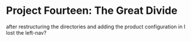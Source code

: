# Project Fourteen: The Great Divide

after restructuring the directories and adding the product configuration in I lost the left-nav?